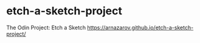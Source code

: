 # etch-a-sketch-project
The Odin Project: Etch a Sketch
https://arnazarov.github.io/etch-a-sketch-project/
